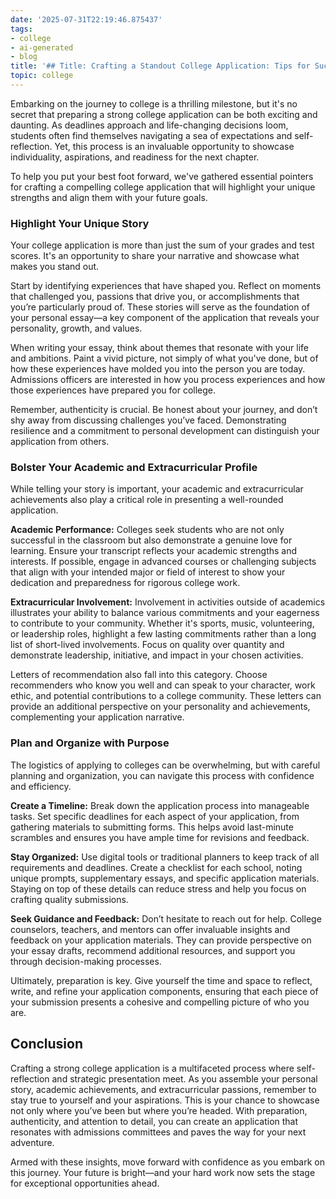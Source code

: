 ```yaml
---
date: '2025-07-31T22:19:46.875437'
tags:
- college
- ai-generated
- blog
title: '## Title: Crafting a Standout College Application: Tips for Success'
topic: college
---
```


Embarking on the journey to college is a thrilling milestone, but it's no secret that preparing a strong college application can be both exciting and daunting. As deadlines approach and life-changing decisions loom, students often find themselves navigating a sea of expectations and self-reflection. Yet, this process is an invaluable opportunity to showcase individuality, aspirations, and readiness for the next chapter.

To help you put your best foot forward, we've gathered essential pointers for crafting a compelling college application that will highlight your unique strengths and align them with your future goals.

### Highlight Your Unique Story

Your college application is more than just the sum of your grades and test scores. It's an opportunity to share your narrative and showcase what makes you stand out. 

Start by identifying experiences that have shaped you. Reflect on moments that challenged you, passions that drive you, or accomplishments that you’re particularly proud of. These stories will serve as the foundation of your personal essay—a key component of the application that reveals your personality, growth, and values.

When writing your essay, think about themes that resonate with your life and ambitions. Paint a vivid picture, not simply of what you've done, but of how these experiences have molded you into the person you are today. Admissions officers are interested in how you process experiences and how those experiences have prepared you for college. 

Remember, authenticity is crucial. Be honest about your journey, and don’t shy away from discussing challenges you’ve faced. Demonstrating resilience and a commitment to personal development can distinguish your application from others.

### Bolster Your Academic and Extracurricular Profile

While telling your story is important, your academic and extracurricular achievements also play a critical role in presenting a well-rounded application.

**Academic Performance:** Colleges seek students who are not only successful in the classroom but also demonstrate a genuine love for learning. Ensure your transcript reflects your academic strengths and interests. If possible, engage in advanced courses or challenging subjects that align with your intended major or field of interest to show your dedication and preparedness for rigorous college work.

**Extracurricular Involvement:** Involvement in activities outside of academics illustrates your ability to balance various commitments and your eagerness to contribute to your community. Whether it's sports, music, volunteering, or leadership roles, highlight a few lasting commitments rather than a long list of short-lived involvements. Focus on quality over quantity and demonstrate leadership, initiative, and impact in your chosen activities.

Letters of recommendation also fall into this category. Choose recommenders who know you well and can speak to your character, work ethic, and potential contributions to a college community. These letters can provide an additional perspective on your personality and achievements, complementing your application narrative.

### Plan and Organize with Purpose

The logistics of applying to colleges can be overwhelming, but with careful planning and organization, you can navigate this process with confidence and efficiency.

**Create a Timeline:** Break down the application process into manageable tasks. Set specific deadlines for each aspect of your application, from gathering materials to submitting forms. This helps avoid last-minute scrambles and ensures you have ample time for revisions and feedback.

**Stay Organized:** Use digital tools or traditional planners to keep track of all requirements and deadlines. Create a checklist for each school, noting unique prompts, supplementary essays, and specific application materials. Staying on top of these details can reduce stress and help you focus on crafting quality submissions.

**Seek Guidance and Feedback:** Don’t hesitate to reach out for help. College counselors, teachers, and mentors can offer invaluable insights and feedback on your application materials. They can provide perspective on your essay drafts, recommend additional resources, and support you through decision-making processes.

Ultimately, preparation is key. Give yourself the time and space to reflect, write, and refine your application components, ensuring that each piece of your submission presents a cohesive and compelling picture of who you are.

## Conclusion

Crafting a strong college application is a multifaceted process where self-reflection and strategic presentation meet. As you assemble your personal story, academic achievements, and extracurricular passions, remember to stay true to yourself and your aspirations. This is your chance to showcase not only where you’ve been but where you’re headed. With preparation, authenticity, and attention to detail, you can create an application that resonates with admissions committees and paves the way for your next adventure.

Armed with these insights, move forward with confidence as you embark on this journey. Your future is bright—and your hard work now sets the stage for exceptional opportunities ahead.